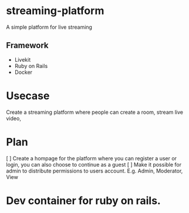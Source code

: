 # streaming-platform
A simple platform for live streaming 

## Framework
- Livekit
- Ruby on Rails
- Docker

# Usecase 
Create a streaming platform where people can create a room, stream live video, 

# Plan
[ ] Create a hompage for the platform where you can register a user or login, you can also choose to continue as a guest
[ ] Make it possible for admin to distribute permissions to users account. E.g. Admin, Moderator, View


# Dev container for ruby on rails.